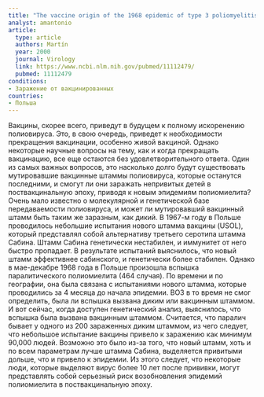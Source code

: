 ```yaml
---
title: "The vaccine origin of the 1968 epidemic of type 3 poliomyelitis in Poland"
analyst: amantonio
article:
  type: article
  authors: Martín
  year: 2000
  journal: Virology
  link: https://www.ncbi.nlm.nih.gov/pubmed/11112479/
  pubmed: 11112479
conditions:
- Заражение от вакцинированных
countries:
- Польша
---
```


Вакцины, скорее всего, приведут в будущем к полному искоренению полиовируса. Это, в свою очередь, приведет к необходимости прекращения вакцинации, особенно живой вакциной. Однако некоторые научные вопросы на тему, как и когда прекращать вакцинацию, все еще остаются без удовлетворительного ответа. Один из самых важных вопросов, это насколько долго будут существовать мутировавшие вакцинные штаммы полиовируса, которые останутся последними, и смогут ли они заражать непривитых детей в поствакцинальную эпоху, приводя к новым эпидемиям полиомиелита?
Очень мало известно о молекулярной и генетической базе передаваемости полиовируса, и может ли мутировавший вакцинный штамм быть таким же заразным, как дикий.
В 1967-м году в Польше проводилось небольшие испытания нового штамма вакцины (USOL), который представлял собой альтернативу третьего серотипа штамма Сабина. Штамм Сабина генетически нестабилен, и иммунитет от него быстро пропадает. В результате испытаний выяснилось, что новый штамм эффективнее сабинского, и генетически более стабилен.
Однако в мае-декабре 1968 года в Польше произошла вспышка паралитического полиомиелита (464 случая). По времени и по географии, она была связана с испытаниями нового штамма, которые проводились за 4 месяца до начала эпидемии. ВОЗ в то время не смог определить, была ли вспышка вызвана диким или вакцинным штаммом. И вот сейчас, когда доступен генетический анализ, выяснилось, что вспышка была вызвана вакцинным штаммом. Считается, что паралич бывает у одного из 200 зараженных диким штаммом, из чего следует, что небольшое испытание вакцины привело к заражению как минимум 90,000 людей. Возможно это было из-за того, что новый штамм, хоть и по всем параметрам лучше штамма Сабина, выделяется привитыми дольше, что и привело к эпидемии.
Из этого следует, что некоторые люди, которые выделяют вирус более 10 лет после прививки, могут представлять собой серьезный риск возобновления эпидемий полиомиелита в поствакцинальную эпоху.
